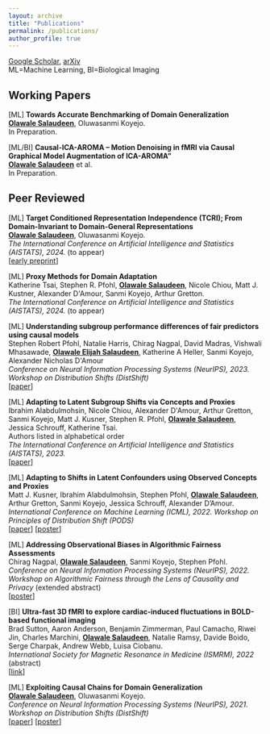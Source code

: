 ```yaml
---
layout: archive
title: "Publications"
permalink: /publications/
author_profile: true
---
```


[Google Scholar](https://scholar.google.com/citations?user=F-ytPfAAAAAJ&hl=en&oi=ao), [arXiv](https://arxiv.org/search/?query=Olawale+Salaudeen&searchtype=all&source=header)<br>
ML=Machine Learning, BI=Biological Imaging<br>

## Working Papers
[ML] **Towards Accurate Benchmarking of Domain Generalization**<br>
**<u>Olawale Salaudeen</u>**, Oluwasanmi Koyejo.<br>
In Preparation.

[ML/BI] **Causal-ICA-AROMA – Motion Denoising in fMRI via Causal Graphical Model Augmentation of ICA-AROMA”**<br>
**<u>Olawale Salaudeen</u>** et al.<br>
In Preparation.

## Peer Reviewed
[ML] **Target Conditioned Representation Independence (TCRI); From Domain-Invariant to Domain-General Representations**<br>
**<u>Olawale Salaudeen</u>**, Oluwasanmi Koyejo.<br>
*The International Conference on Artificial Intelligence and Statistics (AISTATS), 2024.* (to appear)<br>
[[early preprint](https://arxiv.org/abs/2212.11342)]

[ML] **Proxy Methods for Domain Adaptation**<br>
Katherine Tsai, Stephen R. Pfohl, **<u>Olawale Salaudeen</u>**, Nicole Chiou, Matt J. Kustner, Alexander D'Amour, Sanmi Koyejo, Arthur Gretton.<br>
*The International Conference on Artificial Intelligence and Statistics (AISTATS), 2024.* (to appear)<br>

[ML] **Understanding subgroup performance differences of fair predictors using causal models**<br>
Stephen Robert Pfohl, Natalie Harris, Chirag Nagpal, David Madras, Vishwali Mhasawade, **<u>Olawale Elijah Salaudeen</u>**, Katherine A Heller, Sanmi Koyejo, Alexander Nicholas D'Amour<br>
*Conference on Neural Information Processing Systems (NeurIPS), 2023. Workshop on Distribution Shifts (DistShift)*<br>
[[paper](https://openreview.net/pdf?id=Fd00jISBD0)]

[ML] **Adapting to Latent Subgroup Shifts via Concepts and Proxies**<br>
Ibrahim Alabdulmohsin, Nicole Chiou, Alexander D'Amour, Arthur Gretton, Sanmi Koyejo, Matt J. Kusner, Stephen R. Pfohl, **<u>Olawale Salaudeen</u>**, Jessica Schrouff, Katherine Tsai.<br>
Authors listed in alphabetical order<br>
*The International Conference on Artificial Intelligence and Statistics (AISTATS), 2023.*<br>
[[paper](https://proceedings.mlr.press/v206/alabdulmohsin23a/alabdulmohsin23a.pdf)]

[ML] **Adapting to Shifts in Latent Confounders using Observed Concepts and Proxies**<br>
Matt J. Kusner, Ibrahim Alabdulmohsin, Stephen Pfohl, **<u>Olawale Salaudeen</u>**, Arthur Gretton, Sanmi Koyejo, Jessica Schrouff, Alexander D’Amour.<br>
*International Conference on Machine Learning (ICML), 2022. Workshop on Principles of Distribution Shift (PODS)*<br>
[[paper](https://drive.google.com/file/d/1_itT_9SMeBRP_ScIxdrJ2Fi8HRoyfuVw/view?usp=sharing)] [[poster](/files/publications/posters/Neurips_22_PODS_latent_shifts.pdf)]

[ML] **Addressing Observational Biases in Algorithmic Fairness Assessments**<br>
Chirag Nagpal, **<u>Olawale Salaudeen</u>**, Sanmi Koyejo, Stephen Pfohl.<br>
*Conference on Neural Information Processing Systems (NeurIPS), 2022. Workshop on Algorithmic Fairness through the Lens of Causality and Privacy* (extended abstract)<br>
[[poster](https://nips.cc/media/PosterPDFs/NeurIPS%202022/58452.png?t=1668451116.9552445)]

[BI] **Ultra-fast 3D fMRI to explore cardiac-induced fluctuations in BOLD-based functional imaging**<br>
Brad Sutton, Aaron Anderson, Benjamin Zimmerman, Paul Camacho, Riwei Jin, Charles Marchini, **<u>Olawale Salaudeen</u>**, Natalie Ramsy, Davide Boido, Serge Charpak, Andrew Webb, Luisa Ciobanu.<br>
*International Society for Magnetic Resonance in Medicine (ISMRM), 2022* (abstract)<br>
[[link](https://archive.ismrm.org/2022/2848.html)]

[ML] **Exploiting Causal Chains for Domain Generalization**<br>
**<u>Olawale Salaudeen</u>**, Oluwasanmi Koyejo. <br>
*Conference on Neural Information Processing Systems (NeurIPS), 2021. Workshop on Distribution Shifts (DistShift)*<br>
[[paper](https://openreview.net/pdf?id=IwpCCB_e1h)] [[poster](/files/publications/posters/Neurips_21_DistShift_exploiting_causal_chains.pdf)]

